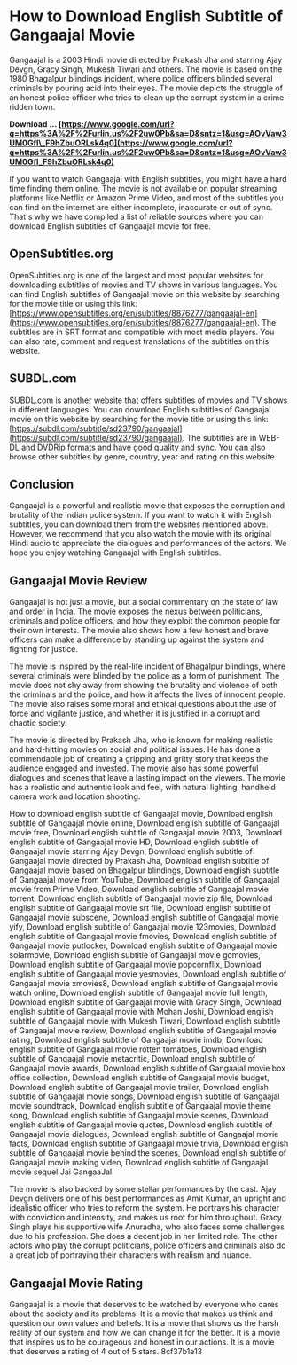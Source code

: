 # How to Download English Subtitle of Gangaajal Movie
 
Gangaajal is a 2003 Hindi movie directed by Prakash Jha and starring Ajay Devgn, Gracy Singh, Mukesh Tiwari and others. The movie is based on the 1980 Bhagalpur blindings incident, where police officers blinded several criminals by pouring acid into their eyes. The movie depicts the struggle of an honest police officer who tries to clean up the corrupt system in a crime-ridden town.
 
**Download … [https://www.google.com/url?q=https%3A%2F%2Furlin.us%2F2uw0Pb&sa=D&sntz=1&usg=AOvVaw3UM0GfI\_F9hZbuORLsk4q0](https://www.google.com/url?q=https%3A%2F%2Furlin.us%2F2uw0Pb&sa=D&sntz=1&usg=AOvVaw3UM0GfI_F9hZbuORLsk4q0)**


 
If you want to watch Gangaajal with English subtitles, you might have a hard time finding them online. The movie is not available on popular streaming platforms like Netflix or Amazon Prime Video, and most of the subtitles you can find on the internet are either incomplete, inaccurate or out of sync. That's why we have compiled a list of reliable sources where you can download English subtitles of Gangaajal movie for free.
 
## OpenSubtitles.org
 
OpenSubtitles.org is one of the largest and most popular websites for downloading subtitles of movies and TV shows in various languages. You can find English subtitles of Gangaajal movie on this website by searching for the movie title or using this link: [https://www.opensubtitles.org/en/subtitles/8876277/gangaajal-en](https://www.opensubtitles.org/en/subtitles/8876277/gangaajal-en). The subtitles are in SRT format and compatible with most media players. You can also rate, comment and request translations of the subtitles on this website.
 
## SUBDL.com
 
SUBDL.com is another website that offers subtitles of movies and TV shows in different languages. You can download English subtitles of Gangaajal movie on this website by searching for the movie title or using this link: [https://subdl.com/subtitle/sd23790/gangaajal](https://subdl.com/subtitle/sd23790/gangaajal). The subtitles are in WEB-DL and DVDRip formats and have good quality and sync. You can also browse other subtitles by genre, country, year and rating on this website.
 
## Conclusion
 
Gangaajal is a powerful and realistic movie that exposes the corruption and brutality of the Indian police system. If you want to watch it with English subtitles, you can download them from the websites mentioned above. However, we recommend that you also watch the movie with its original Hindi audio to appreciate the dialogues and performances of the actors. We hope you enjoy watching Gangaajal with English subtitles.
  
## Gangaajal Movie Review
 
Gangaajal is not just a movie, but a social commentary on the state of law and order in India. The movie exposes the nexus between politicians, criminals and police officers, and how they exploit the common people for their own interests. The movie also shows how a few honest and brave officers can make a difference by standing up against the system and fighting for justice.
 
The movie is inspired by the real-life incident of Bhagalpur blindings, where several criminals were blinded by the police as a form of punishment. The movie does not shy away from showing the brutality and violence of both the criminals and the police, and how it affects the lives of innocent people. The movie also raises some moral and ethical questions about the use of force and vigilante justice, and whether it is justified in a corrupt and chaotic society.
 
The movie is directed by Prakash Jha, who is known for making realistic and hard-hitting movies on social and political issues. He has done a commendable job of creating a gripping and gritty story that keeps the audience engaged and invested. The movie also has some powerful dialogues and scenes that leave a lasting impact on the viewers. The movie has a realistic and authentic look and feel, with natural lighting, handheld camera work and location shooting.
 
How to download english subtitle of Gangaajal movie,  Download english subtitle of Gangaajal movie online,  Download english subtitle of Gangaajal movie free,  Download english subtitle of Gangaajal movie 2003,  Download english subtitle of Gangaajal movie HD,  Download english subtitle of Gangaajal movie starring Ajay Devgn,  Download english subtitle of Gangaajal movie directed by Prakash Jha,  Download english subtitle of Gangaajal movie based on Bhagalpur blindings,  Download english subtitle of Gangaajal movie from YouTube,  Download english subtitle of Gangaajal movie from Prime Video,  Download english subtitle of Gangaajal movie torrent,  Download english subtitle of Gangaajal movie zip file,  Download english subtitle of Gangaajal movie srt file,  Download english subtitle of Gangaajal movie subscene,  Download english subtitle of Gangaajal movie yify,  Download english subtitle of Gangaajal movie 123movies,  Download english subtitle of Gangaajal movie fmovies,  Download english subtitle of Gangaajal movie putlocker,  Download english subtitle of Gangaajal movie solarmovie,  Download english subtitle of Gangaajal movie gomovies,  Download english subtitle of Gangaajal movie popcornflix,  Download english subtitle of Gangaajal movie yesmovies,  Download english subtitle of Gangaajal movie xmovies8,  Download english subtitle of Gangaajal movie watch online,  Download english subtitle of Gangaajal movie full length,  Download english subtitle of Gangaajal movie with Gracy Singh,  Download english subtitle of Gangaajal movie with Mohan Joshi,  Download english subtitle of Gangaajal movie with Mukesh Tiwari,  Download english subtitle of Gangaajal movie review,  Download english subtitle of Gangaajal movie rating,  Download english subtitle of Gangaajal movie imdb,  Download english subtitle of Gangaajal movie rotten tomatoes,  Download english subtitle of Gangaajal movie metacritic,  Download english subtitle of Gangaajal movie awards,  Download english subtitle of Gangaajal movie box office collection,  Download english subtitle of Gangaajal movie budget,  Download english subtitle of Gangaajal movie trailer,  Download english subtitle of Gangaajal movie songs,  Download english subtitle of Gangaajal movie soundtrack,  Download english subtitle of Gangaajal movie theme song,  Download english subtitle of Gangaajal movie scenes,  Download english subtitle of Gangaajal movie quotes,  Download english subtitle of Gangaajal movie dialogues,  Download english subtitle of Gangaajal movie facts,  Download english subtitle of Gangaajal movie trivia,  Download english subtitle of Gangaajal movie behind the scenes,  Download english subtitle of Gangaajal movie making video,  Download english subtitle of Gangaajal movie sequel Jai GangaaJal
 
The movie is also backed by some stellar performances by the cast. Ajay Devgn delivers one of his best performances as Amit Kumar, an upright and idealistic officer who tries to reform the system. He portrays his character with conviction and intensity, and makes us root for him throughout. Gracy Singh plays his supportive wife Anuradha, who also faces some challenges due to his profession. She does a decent job in her limited role. The other actors who play the corrupt politicians, police officers and criminals also do a great job of portraying their characters with realism and nuance.
 
## Gangaajal Movie Rating
 
Gangaajal is a movie that deserves to be watched by everyone who cares about the society and its problems. It is a movie that makes us think and question our own values and beliefs. It is a movie that shows us the harsh reality of our system and how we can change it for the better. It is a movie that inspires us to be courageous and honest in our actions. It is a movie that deserves a rating of 4 out of 5 stars.
 8cf37b1e13
 
